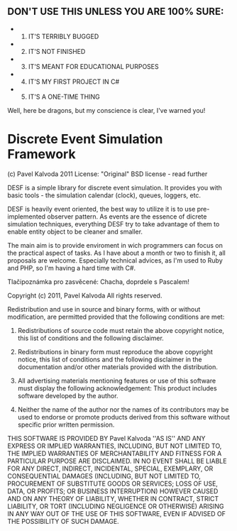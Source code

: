 ﻿DON'T USE THIS UNLESS YOU ARE 100% SURE:
-----------------------------------------

* 1) IT'S TERRIBLY BUGGED
* 2) IT'S NOT FINISHED
* 3) IT'S MEANT FOR EDUCATIONAL PURPOSES
* 4) IT'S MY FIRST PROJECT IN C#
* 5) IT'S A ONE-TIME THING

Well, here be dragons, but my conscience is clear, I've warned you!

# Discrete Event Simulation Framework
(c) Pavel Kalvoda 2011
License: "Original" BSD license - read further

DESF is a simple library for discrete event simulation. It provides you with basic tools -
the simulation calendar (clock), queues, loggers, etc.

DESF is heavily event oriented, the best way to utilize it is to use pre-implemented observer pattern.
As events are the essence of dicrete simulation techniques, everything DESF try to take advantage of 
them to enable entity object to be cleaner and smaller.

The main aim is to provide enviroment in wich programmers can focus on the practical aspect
of tasks. As I have about a month or two to finish it, all proposals are welcome. Especially technical
advices, as I'm used to Ruby and PHP, so I'm having a hard time with C#.

Tlačipoznámka pro zasvěcené: Chacha, doprdele s Pascalem!


Copyright (c) 2011, Pavel Kalvoda
All rights reserved.

Redistribution and use in source and binary forms, with or without
modification, are permitted provided that the following conditions are met:

1. Redistributions of source code must retain the above copyright
   notice, this list of conditions and the following disclaimer.

2. Redistributions in binary form must reproduce the above copyright
   notice, this list of conditions and the following disclaimer in the
   documentation and/or other materials provided with the distribution.

3. All advertising materials mentioning features or use of this software must display the following acknowledgement: This product includes software developed by the author.

4. Neither the name of the author nor the names of its contributors may be used to endorse or promote products derived from this software without specific prior written permission.

THIS SOFTWARE IS PROVIDED BY Pavel Kalvoda ''AS IS'' AND ANY
EXPRESS OR IMPLIED WARRANTIES, INCLUDING, BUT NOT LIMITED TO, THE IMPLIED
WARRANTIES OF MERCHANTABILITY AND FITNESS FOR A PARTICULAR PURPOSE ARE
DISCLAIMED. IN NO EVENT SHALL <COPYRIGHT HOLDER> BE LIABLE FOR ANY
DIRECT, INDIRECT, INCIDENTAL, SPECIAL, EXEMPLARY, OR CONSEQUENTIAL DAMAGES
(INCLUDING, BUT NOT LIMITED TO, PROCUREMENT OF SUBSTITUTE GOODS OR SERVICES;
LOSS OF USE, DATA, OR PROFITS; OR BUSINESS INTERRUPTION) HOWEVER CAUSED AND
ON ANY THEORY OF LIABILITY, WHETHER IN CONTRACT, STRICT LIABILITY, OR TORT
(INCLUDING NEGLIGENCE OR OTHERWISE) ARISING IN ANY WAY OUT OF THE USE OF THIS
SOFTWARE, EVEN IF ADVISED OF THE POSSIBILITY OF SUCH DAMAGE.